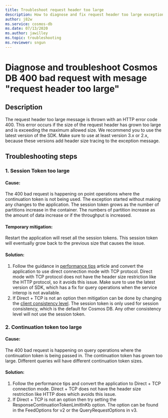 ```yaml
---
title: Troubleshoot request header too large
description: How to diagnose and fix request header too large exception
author: j82w
ms.service: cosmos-db
ms.date: 07/13/2020
ms.author: jawilley
ms.topic: troubleshooting
ms.reviewer: sngun
---
```


# Diagnose and troubleshoot Cosmos DB 400 bad request with mesage "request header too large"

## Description
The request header too large message is thrown with an HTTP error code 400. This error occurs if the size of the request header has grown too large and is exceeding the maximum allowed size. We recommend you to use the latest version of the SDK. Make sure to use at least version 3.x or 2.x, because these versions add header size tracing to the exception message.

## Troubleshooting steps

### 1. Session Token too large

#### Cause:
The 400 bad request is happening on point operations where the continuation token is not being used. The exception started without making any changes to the application. The session token grows as the number of partitions increase in the container. The numbers of partition increase as the amount of data increase or if the throughput is increased.

#### Temporary mitigation: 
Restart the application will reset all the session tokens. This session token will eventually grow back to the previous size that causes the issue.

#### Solution:
1. Follow the guidance in [performance tips](performance-tips-dotnet-sdk-v3-sql.md) article and convert the application to use direct connection mode with TCP protocol. Direct mode with TCP protocol does not have the header size restriction like the HTTP protocol, so it avoids this issue. Make sure to use the latest version of SDK, which has a fix for query operations when the service interop is not available.
2. If Direct + TCP is not an option then mitigation can be done by changing the [client consistency level](how-to-manage-consistency.md). The session token is only used for session consistency, which is the default for Cosmos DB. Any other consistency level will not use the session token.

### 2. Continuation token too large

#### Cause:
The 400 bad request is happening on query operations where the continuation token is being passed in. The continuation token has grown too large. Different queries will have different continuation token sizes.
    
#### Solution:
1. Follow the performance tips and convert the application to Direct + TCP connection mode. Direct + TCP does not have the header size restriction like HTTP does which avoids this issue.
3. If Direct + TCP is not an option then try setting the ResponseContinuationTokenLimitInKb option. The option can be found in the FeedOptions for v2 or the QueryRequestOptions in v3.
